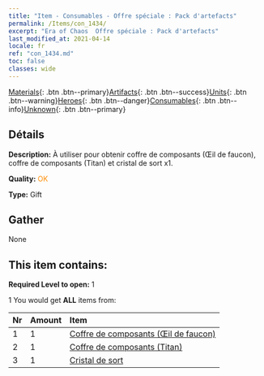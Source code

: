 ```yaml
---
title: "Item - Consumables - Offre spéciale : Pack d'artefacts"
permalink: /Items/con_1434/
excerpt: "Era of Chaos  Offre spéciale : Pack d'artefacts"
last_modified_at: 2021-04-14
locale: fr
ref: "con_1434.md"
toc: false
classes: wide
---
```

 [Materials](/fr/Items/){: .btn .btn--primary}[Artifacts](/fr/Items/Artifacts/){: .btn .btn--success}[Units](/fr/Items/Units/){: .btn .btn--warning}[Heroes](/fr/Items/Heroes/){: .btn .btn--danger}[Consumables](/fr/Items/Consumables/){: .btn .btn--info}[Unknown](/fr/Items/Unknown/){: .btn .btn--primary}

## Détails
 **Description:** À utiliser pour obtenir coffre de composants (Œil de faucon), coffre de composants (Titan) et cristal de sort x1.

 **Quality:** <span style="color: #FF8C00">OK</span>

 **Type:** Gift

## Gather

  None

## This item contains:

 **Required Level to open:** 1

 1 You would get **ALL** items  from:

  | Nr | Amount |     Item    |
  |:---|:-------|:------------|
  | 1 | 1 | [Coffre de composants (Œil de faucon)](/fr/Items/con_1349/) | 
  | 2 | 1 | [Coffre de composants (Titan)](/fr/Items/con_1343/) | 
  | 3 | 1 | [Cristal de sort](/fr/Items/art_189/) | 
